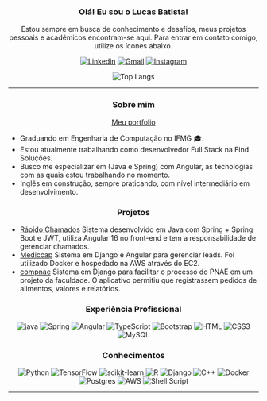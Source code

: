 
<div style="display: inline_block" align="center"> 

### **Olá! Eu sou o Lucas Batista!** 
Estou sempre em busca de conhecimento e desafios, meus projetos pessoais e acadêmicos encontram-se aqui. Para entrar em contato comigo, utilize os ícones abaixo.

[![Linkedin](https://img.shields.io/badge/LinkedIn-0077B5?style=for-the-badge&logo=linkedin&logoColor=white)](https://www.linkedin.com/in/lucas-bt/)
 [![Gmail](https://img.shields.io/badge/Gmail-D14836?style=for-the-badge&logo=gmail&logoColor=white)](mailto:lucas.bt46@gmail.com)
[![Instagram](https://img.shields.io/badge/Instagram-E4405F?style=for-the-badge&logo=instagram&logoColor=white)](https://www.instagram.com/luucasbt_)

![Top Langs](https://github-readme-stats.vercel.app/api/top-langs/?username=luks-santos&layout=compact)

</div>
<hr/>

<div style="display: inline_block" align="center">
  
  ### **Sobre mim**
  [Meu portfolio](https://luks-santos.github.io/meu-portfolio/)<br/>
</div>

   - Graduando em Engenharia de Computação no IFMG 🎓.
   - Estou atualmente trabalhando como desenvolvedor Full Stack na Find Soluções.
   - Busco me especializar em (Java e Spring) com Angular, as tecnologias com as quais estou trabalhando no momento.
   - Inglês em construção, sempre praticando, com nível intermediário em desenvolvimento. 

<div style="display: inline_block" align="center">

  ### **Projetos** </strong><br/>
</div>

 - [Rápido Chamados](https://github.com/luks-santos/chamados-projeto-ufn) Sistema desenvolvido em Java com Spring + Spring Boot e JWT, utiliza Angular 16 no front-end e tem a responsabilidade de gerenciar chamados. 
 - [Mediccap](https://app.mediccap.com.br/login) Sistema em Django e Angular para gerenciar leads. Foi utilizado Docker e hospedado na AWS através do EC2.
 - [compnae](https://github.com/luks-santos/compnae) Sistema em Django para facilitar o processo do PNAE em um projeto da faculdade. O aplicativo permitiu que registrassem pedidos de alimentos, valores e relatórios.

<div style="display: inline_block" align="center">
  
  ### **Experiência Profissional** 

   ![java](https://img.shields.io/badge/Java-ED8B00?style=for-the-badge&logo=openjdk&logoColor=white)
   ![Spring](https://img.shields.io/badge/spring-%236DB33F.svg?style=for-the-badge&logo=spring&logoColor=white)
   ![Angular](https://img.shields.io/badge/Angular-DD0031?style=for-the-badge&logo=angular&logoColor=white)
   ![TypeScript](https://img.shields.io/badge/TypeScript-007ACC?style=for-the-badge&logo=typescript&logoColor=white)
   ![Bootstrap](https://img.shields.io/badge/Bootstrap-563D7C?style=for-the-badge&logo=bootstrap&logoColor=white)
   ![HTML](https://img.shields.io/badge/HTML5-E34F26?style=for-the-badge&logo=html5&logoColor=white)
   ![CSS3](https://img.shields.io/badge/CSS3-1572B6?style=for-the-badge&logo=css3&logoColor=white)
   ![MySQL](https://img.shields.io/badge/mysql-4479A1.svg?style=for-the-badge&logo=mysql&logoColor=white)

 
</div>

<div style="display: inline_block" align="center">
   
   ### **Conhecimentos**

   ![Python](https://img.shields.io/badge/Python-3776AB?style=for-the-badge&logo=python&logoColor=white)
   ![TensorFlow](https://img.shields.io/badge/TensorFlow-%23FF6F00.svg?style=for-the-badge&logo=TensorFlow&logoColor=white)
   ![scikit-learn](https://img.shields.io/badge/scikit--learn-%23F7931E.svg?style=for-the-badge&logo=scikit-learn&logoColor=white)
   ![R](https://img.shields.io/badge/r-%23276DC3.svg?style=for-the-badge&logo=r&logoColor=white)
   ![Django](https://img.shields.io/badge/Django-092E20?style=for-the-badge&logo=django&logoColor=white)
   ![C++](https://img.shields.io/badge/c++-%2300599C.svg?style=for-the-badge&logo=c%2B%2B&logoColor=white)
   ![Docker](https://img.shields.io/badge/docker-%230db7ed.svg?style=for-the-badge&logo=docker&logoColor=white)
   ![Postgres](https://img.shields.io/badge/PostgreSQL-316192?style=for-the-badge&logo=postgresql&logoColor=white)
   ![AWS](https://img.shields.io/badge/Amazon_AWS-232F3E?style=for-the-badge&logo=amazon-aws&logoColor=white)
   ![Shell Script](https://img.shields.io/badge/shell_script-%23121011.svg?style=for-the-badge&logo=gnu-bash&logoColor=white)
 
</div>
<hr/>
